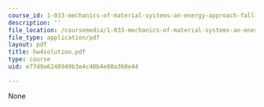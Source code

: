 ```yaml
---
course_id: 1-033-mechanics-of-material-systems-an-energy-approach-fall-2003
description: ''
file_location: /coursemedia/1-033-mechanics-of-material-systems-an-energy-approach-fall-2003/e77d9a6248949b3e4c40b4e80a360e44_hw4solution.pdf
file_type: application/pdf
layout: pdf
title: hw4solution.pdf
type: course
uid: e77d9a6248949b3e4c40b4e80a360e44

---
```

None